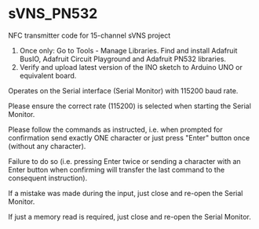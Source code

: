 # sVNS_PN532
NFC transmitter code for 15-channel sVNS project

1) Once only: Go to Tools - Manage Libraries. Find and install Adafruit BusIO, Adafruit Circuit Playground and Adafruit PN532 libraries.
2) Verify and upload latest version of the INO sketch to Arduino UNO or equivalent board.

Operates on the Serial interface (Serial Monitor) with 115200 baud rate. 

Please ensure the correct rate (115200) is selected when starting the Serial Monitor.

Please follow the commands as instructed, i.e. when prompted for confirmation send exactly ONE character or just press "Enter" button once (without any character). 

Failure to do so (i.e. pressing Enter twice or sending a character with an Enter button when confirming will transfer the last command to the consequent instruction).

If a mistake was made during the input, just close and re-open the Serial Monitor. 

If just a memory read is required, just close and re-open the Serial Monitor.
